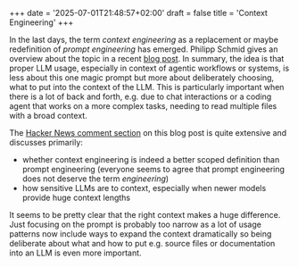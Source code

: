 +++
date = '2025-07-01T21:48:57+02:00'
draft = false
title = 'Context Engineering'
+++

In the last days, the term *context engineering* as a replacement or maybe redefinition of *prompt engineering* has emerged. Philipp Schmid gives an overview about the topic in a recent [blog post](https://www.philschmid.de/context-engineering).
In summary, the idea is that proper LLM usage, especially in context of agentic workflows or systems, is less about this one magic prompt but more about deliberately choosing, what to put into the context of the LLM. This is particularly important when there is a lot of back and forth, e.g. due to chat interactions or a coding agent that works on a more complex tasks, needing to read multiple files with a broad context.

The [Hacker News comment section](https://news.ycombinator.com/item?id=44427757) on this blog post is quite extensive and discusses primarily:
* whether context engineering is indeed a better scoped definition than prompt engineering (everyone seems to agree that prompt engineering does not deserve the term *engineering*)
* how sensitive LLMs are to context, especially when newer models provide huge context lengths

It seems to be pretty clear that the right context makes a huge difference. Just focusing on the prompt is probably too narrow as a lot of usage patterns now include ways to expand the context dramatically so being deliberate about what and how to put e.g. source files or documentation into an LLM is even more important.
